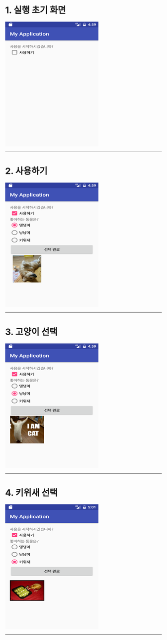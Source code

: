 <html>
  <head>
    <title>안드로이드 좋아하는 동물선택</title>
  </head>
  <body>
    <h1> 1. 실행 초기 화면 </h1>
    <img src ="https://github.com/HanJunKwon/android_layoutVisible/blob/master/resultCapture/Screenshot_1480179545.png?raw=true"
    width=300 height=400><br>
    <hr>
    <h1> 2. 사용하기 </h1>
    <img src ="https://github.com/HanJunKwon/android_layoutVisible/blob/master/resultCapture/Screenshot_1480179549.png?raw=true"
    width=300 height=400><br>
    <hr>
    <h1> 3. 고양이 선택 </h1>
    <img src ="https://github.com/HanJunKwon/android_layoutVisible/blob/master/resultCapture/Screenshot_1480179552.png?raw=true"
    width=300 height=400><br>
    <hr>
    <h1> 4. 키위새 선택 </h1>
    <img src ="https://github.com/HanJunKwon/android_layoutVisible/blob/master/resultCapture/Screenshot_1480179713.png?raw=true"
    width=300 height=400><br>
    <hr>
  <body>
</html>
